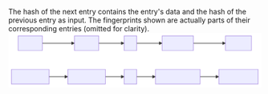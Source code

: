 The hash of the next entry contains the entry's data and the hash of the previous entry as input.
The fingerprints shown are actually parts of their corresponding entries (omitted for clarity).
![Alt text](./entries.svg)